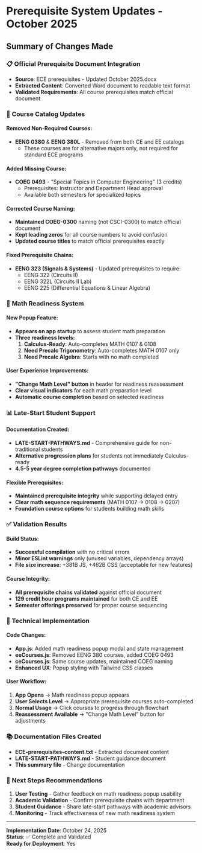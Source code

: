 # Prerequisite System Updates - October 2025

## Summary of Changes Made

### 📋 **Official Prerequisite Document Integration**
- **Source**: ECE prerequisites - Updated October 2025.docx
- **Extracted Content**: Converted Word document to readable text format
- **Validated Requirements**: All course prerequisites match official document

### 🔧 **Course Catalog Updates**

#### **Removed Non-Required Courses:**
- **EENG 0380** & **EENG 380L** - Removed from both CE and EE catalogs
  - These courses are for alternative majors only, not required for standard ECE programs

#### **Added Missing Course:**
- **COEG 0493** - "Special Topics in Computer Engineering" (3 credits)
  - Prerequisites: Instructor and Department Head approval
  - Available both semesters for specialized topics

#### **Corrected Course Naming:**
- **Maintained COEG-0300** naming (not CSCI-0300) to match official document
- **Kept leading zeros** for all course numbers to avoid confusion
- **Updated course titles** to match official prerequisites exactly

#### **Fixed Prerequisite Chains:**
- **EENG 323 (Signals & Systems)** - Updated prerequisites to require:
  - EENG 322 (Circuits II)
  - EENG 322L (Circuits II Lab) 
  - EENG 225 (Differential Equations & Linear Algebra)

### 🎯 **Math Readiness System**

#### **New Popup Feature:**
- **Appears on app startup** to assess student math preparation
- **Three readiness levels:**
  1. **Calculus-Ready**: Auto-completes MATH 0107 & 0108
  2. **Need Precalc Trigonometry**: Auto-completes MATH 0107 only
  3. **Need Precalc Algebra**: Starts with no math completed

#### **User Experience Improvements:**
- **"Change Math Level" button** in header for readiness reassessment
- **Clear visual indicators** for each math preparation level
- **Automatic course completion** based on selected readiness

### 📊 **Late-Start Student Support**

#### **Documentation Created:**
- **LATE-START-PATHWAYS.md** - Comprehensive guide for non-traditional students
- **Alternative progression plans** for students not immediately Calculus-ready
- **4.5-5 year degree completion pathways** documented

#### **Flexible Prerequisites:**
- **Maintained prerequisite integrity** while supporting delayed entry
- **Clear math sequence requirements** (MATH 0107 → 0108 → 0207)
- **Foundation course options** for students building math skills

### ✅ **Validation Results**

#### **Build Status:**
- **Successful compilation** with no critical errors
- **Minor ESLint warnings** only (unused variables, dependency arrays)
- **File size increase**: +381B JS, +462B CSS (acceptable for new features)

#### **Course Integrity:**
- **All prerequisite chains validated** against official document
- **129 credit hour programs maintained** for both CE and EE
- **Semester offerings preserved** for proper course sequencing

### 🔄 **Technical Implementation**

#### **Code Changes:**
- **App.js**: Added math readiness popup modal and state management
- **eeCourses.js**: Removed EENG 380 courses, added COEG 0493
- **ceCourses.js**: Same course updates, maintained COEG naming
- **Enhanced UX**: Popup styling with Tailwind CSS classes

#### **User Workflow:**
1. **App Opens** → Math readiness popup appears
2. **User Selects Level** → Appropriate prerequisite courses auto-completed
3. **Normal Usage** → Click courses to progress through flowchart
4. **Reassessment Available** → "Change Math Level" button for adjustments

### 📚 **Documentation Files Created**
- **ECE-prerequisites-content.txt** - Extracted document content
- **LATE-START-PATHWAYS.md** - Student guidance document
- **This summary file** - Change documentation

### 🎯 **Next Steps Recommendations**
1. **User Testing** - Gather feedback on math readiness popup usability
2. **Academic Validation** - Confirm prerequisite chains with department
3. **Student Guidance** - Share late-start pathways with academic advisors
4. **Monitoring** - Track effectiveness of new math readiness system

---

**Implementation Date**: October 24, 2025  
**Status**: ✅ Complete and Validated  
**Ready for Deployment**: Yes